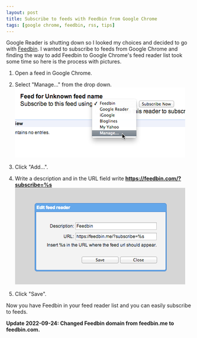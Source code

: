 ```yaml
---
layout: post
title: Subscribe to feeds with Feedbin from Google Chrome
tags: [google chrome, feedbin, rss, tips]
---
```


Google Reader is shutting down so I looked my choices and decided to go with [Feedbin](https://feedbin.me). I wanted to subscribe to feeds from Google Chrome and finding the way to add Feedbin to Google Chrome's feed reader list took some time so here is the process with pictures.

1. Open a feed in Google Chrome.

2. Select "Manage…" from the drop down. ![Select "Manage…"](/images/2013/feedbin-1.png)

3. Click "Add…".

4. Write a description and in the URL field write **https://feedbin.com/?subscribe=%s** ![Write description and URL](/images/2013/feedbin-2.png)

5. Click "Save".

Now you have Feedbin in your feed reader list and you can easily subscribe to feeds.

**Update 2022-09-24: Changed Feedbin domain from feedbin.me to feedbin.com.**
